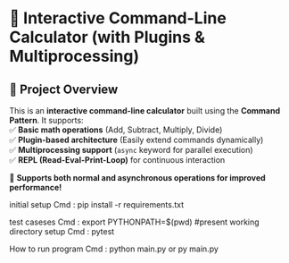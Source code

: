 # 📌 **Interactive Command-Line Calculator (with Plugins & Multiprocessing)**  

## 🎯 **Project Overview**  
This is an **interactive command-line calculator** built using the **Command Pattern**. It supports:  
✅ **Basic math operations** (Add, Subtract, Multiply, Divide)  
✅ **Plugin-based architecture** (Easily extend commands dynamically)  
✅ **Multiprocessing support** (`async` keyword for parallel execution)  
✅ **REPL (Read-Eval-Print-Loop)** for continuous interaction  

🚀 **Supports both normal and asynchronous operations for improved performance!**  

initial setup
Cmd : pip install -r requirements.txt

test caseses
Cmd : export PYTHONPATH=$(pwd)  #present working directory setup
Cmd : pytest

How to run program
Cmd : python main.py or py main.py

